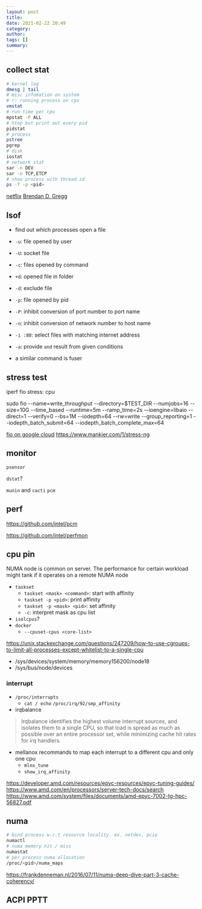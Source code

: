 ```yaml
---
layout: post
title:
date: 2021-02-22 20:49
category:
author:
tags: []
summary:
---
```


## collect stat

```bash
# kernel log
dmesg | tail
# misc infomation on system
# r: running process on cpu
vmstat
# run time per cpu
mpstat -P ALL
# htop but print out every pid
pidstat
# process
pstree
pgrep
# disk
iostat
# network stat
sar -n DEV
sar -n TCP,ETCP
# show process with thread id
ps -T -p <pid>
```

[netflix](https://netflixtechblog.com/netflix-at-velocity-2015-linux-performance-tools-51964ddb81cf)
[Brendan D. Gregg](http://www.brendangregg.com/linuxperf.html)

## lsof

- find out which processes open a file
- `-u`: file opened by user
- `-U`: socket file
- `-c`: files opened by command
- `+d`: opened file in folder
- `-d`: exclude file
- `-p`: file opened by pid
- `-P`: inhibit conversion of port number to port name
- `-n`: inhibit conversion of network number to host name
- `-i :80`: select files with matching internet address
- `-a`: provide `and` result from given conditions

- a similar command is fuser

## stress test

iperf
fio
stress: cpu

sudo fio --name=write_throughput --directory=$TEST_DIR --numjobs=16 --size=10G --time_based --runtime=5m --ramp_time=2s --ioengine=libaio --direct=1 --verify=0 --bs=1M --iodepth=64 --rw=write --group_reporting=1 --iodepth_batch_submit=64 --iodepth_batch_complete_max=64

[fio on google cloud](https://cloud.google.com/compute/docs/disks/benchmarking-pd-performance-linux)
https://www.mankier.com/1/stress-ng

## monitor

`psensor`

`dstat`?

`munin` and `cacti`
`pcm`

## perf

https://github.com/intel/pcm

https://github.com/intel/perfmon


## cpu pin

NUMA node is common on server.
The performance for certain workload might tank if it operates on a remote NUMA node

- `taskset`
  - `taskset <mask> <command>`: start with affinity
  - `taskset -p <pid>`: print affinity
  - `taskset -p <mask> <pid>`: set affinity
  - `-c`: interpret mask as cpu list
- `isolcpus`?
- `docker`
  - `--cpuset-cpus <core-list>`

https://unix.stackexchange.com/questions/247209/how-to-use-cgroups-to-limit-all-processes-except-whitelist-to-a-single-cpu

- /sys/devices/system/memory/memory156200/node18
- /sys/bus/node/devices

### interrupt

- `/proc/interrupts`
  - `cat / echo` `/proc/irq/92/smp_affinity`
- irqbalance

> Irqbalance identifies the highest volume interrupt sources,
> and isolates them to a single CPU,
> so that load is spread as much as possible over an entire processor set,
> while minimizing cache hit rates for irq handlers.

- mellanox recommands to map each interrupt to a different cpu and only one cpu
  - `mlnx_tune`
  - `show_irq_affinity`

https://developer.amd.com/resources/epyc-resources/epyc-tuning-guides/
https://www.amd.com/en/processors/server-tech-docs/search
https://www.amd.com/system/files/documents/amd-epyc-7002-tg-hpc-56827.pdf

## numa

```bash
# bind process w.r.t resource locality. ex. netdev, pcie
numactl
# numa memory hit / miss
numastat
# per process numa allocation
/proc/<pid>/numa_maps
```

https://frankdenneman.nl/2016/07/11/numa-deep-dive-part-3-cache-coherency/

## ACPI PPTT
